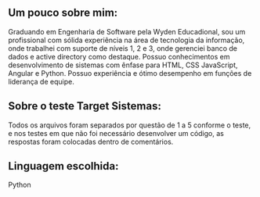 ## Um pouco sobre mim:
Graduando em Engenharia de Software pela Wyden Educadional, sou um profissional com sólida experiência na área de tecnologia da informação, onde trabalhei com suporte de níveis 1, 2 e 3, onde gerenciei banco de dados e active directory como destaque. Possuo conhecimentos em desenvolvimento de sistemas com ênfase para HTML, CSS JavaScript, Angular e Python. Possuo experiência e ótimo desempenho em funções de liderança de equipe.

## Sobre o teste Target  Sistemas:
Todos os arquivos foram separados por questão de 1 a 5 conforme o teste, e nos testes em que não foi necessário desenvolver um código, as respostas foram colocadas dentro de comentários.


## Linguagem escolhida:
	
Python

